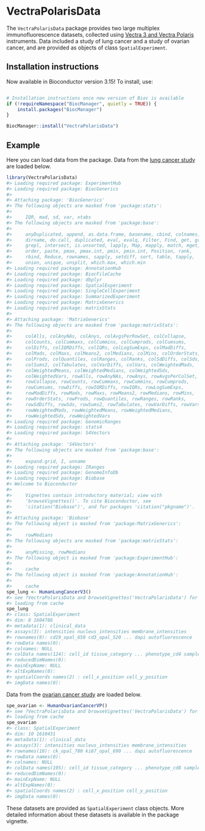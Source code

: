 
<!-- README.md is generated from README.Rmd. Please edit that file -->

# VectraPolarisData

<!-- badges: start -->
<!-- badges: end -->

The `VectraPolarisData` package provides two large multiplex
immunofluorescence datasets, collected using [Vectra 3 and Vectra
Polaris](https://www.akoyabio.com/phenoptics/mantra-vectra-instruments/)
instruments. Data included a study of lung cancer and a study of ovarian
cancer, and are provided as objects of class `SpatialExperiment`.

## Installation instructions

Now available in Bioconductor version 3.15! To install, use:

``` r

# Installation instructions once new version of Bioc is available
if (!requireNamespace("BiocManager", quietly = TRUE)) {
    install.packages("BiocManager")
}

BiocManager::install("VectraPolarisData")
```

## Example

Here you can load data from the package. Data from the [lung cancer
study](https://www.jto.org/article/S1556-0864(21)02175-4/fulltext) are
loaded below.

``` r
library(VectraPolarisData)
#> Loading required package: ExperimentHub
#> Loading required package: BiocGenerics
#> 
#> Attaching package: 'BiocGenerics'
#> The following objects are masked from 'package:stats':
#> 
#>     IQR, mad, sd, var, xtabs
#> The following objects are masked from 'package:base':
#> 
#>     anyDuplicated, append, as.data.frame, basename, cbind, colnames,
#>     dirname, do.call, duplicated, eval, evalq, Filter, Find, get, grep,
#>     grepl, intersect, is.unsorted, lapply, Map, mapply, match, mget,
#>     order, paste, pmax, pmax.int, pmin, pmin.int, Position, rank,
#>     rbind, Reduce, rownames, sapply, setdiff, sort, table, tapply,
#>     union, unique, unsplit, which.max, which.min
#> Loading required package: AnnotationHub
#> Loading required package: BiocFileCache
#> Loading required package: dbplyr
#> Loading required package: SpatialExperiment
#> Loading required package: SingleCellExperiment
#> Loading required package: SummarizedExperiment
#> Loading required package: MatrixGenerics
#> Loading required package: matrixStats
#> 
#> Attaching package: 'MatrixGenerics'
#> The following objects are masked from 'package:matrixStats':
#> 
#>     colAlls, colAnyNAs, colAnys, colAvgsPerRowSet, colCollapse,
#>     colCounts, colCummaxs, colCummins, colCumprods, colCumsums,
#>     colDiffs, colIQRDiffs, colIQRs, colLogSumExps, colMadDiffs,
#>     colMads, colMaxs, colMeans2, colMedians, colMins, colOrderStats,
#>     colProds, colQuantiles, colRanges, colRanks, colSdDiffs, colSds,
#>     colSums2, colTabulates, colVarDiffs, colVars, colWeightedMads,
#>     colWeightedMeans, colWeightedMedians, colWeightedSds,
#>     colWeightedVars, rowAlls, rowAnyNAs, rowAnys, rowAvgsPerColSet,
#>     rowCollapse, rowCounts, rowCummaxs, rowCummins, rowCumprods,
#>     rowCumsums, rowDiffs, rowIQRDiffs, rowIQRs, rowLogSumExps,
#>     rowMadDiffs, rowMads, rowMaxs, rowMeans2, rowMedians, rowMins,
#>     rowOrderStats, rowProds, rowQuantiles, rowRanges, rowRanks,
#>     rowSdDiffs, rowSds, rowSums2, rowTabulates, rowVarDiffs, rowVars,
#>     rowWeightedMads, rowWeightedMeans, rowWeightedMedians,
#>     rowWeightedSds, rowWeightedVars
#> Loading required package: GenomicRanges
#> Loading required package: stats4
#> Loading required package: S4Vectors
#> 
#> Attaching package: 'S4Vectors'
#> The following objects are masked from 'package:base':
#> 
#>     expand.grid, I, unname
#> Loading required package: IRanges
#> Loading required package: GenomeInfoDb
#> Loading required package: Biobase
#> Welcome to Bioconductor
#> 
#>     Vignettes contain introductory material; view with
#>     'browseVignettes()'. To cite Bioconductor, see
#>     'citation("Biobase")', and for packages 'citation("pkgname")'.
#> 
#> Attaching package: 'Biobase'
#> The following object is masked from 'package:MatrixGenerics':
#> 
#>     rowMedians
#> The following objects are masked from 'package:matrixStats':
#> 
#>     anyMissing, rowMedians
#> The following object is masked from 'package:ExperimentHub':
#> 
#>     cache
#> The following object is masked from 'package:AnnotationHub':
#> 
#>     cache
spe_lung <- HumanLungCancerV3()
#> see ?VectraPolarisData and browseVignettes('VectraPolarisData') for documentation
#> loading from cache
spe_lung
#> class: SpatialExperiment 
#> dim: 8 1604786 
#> metadata(1): clinical_data
#> assays(3): intensities nucleus_intensities membrane_intensities
#> rownames(8): cd19_opal_650 cd3_opal_520 ... dapi autofluorescence
#> rowData names(0):
#> colnames: NULL
#> colData names(124): cell_id tissue_category ... phenotype_cd4 sample_id
#> reducedDimNames(0):
#> mainExpName: NULL
#> altExpNames(0):
#> spatialCoords names(2) : cell_x_position cell_y_position
#> imgData names(0):
```

Data from the [ovarian cancer
study](https://aacrjournals.org/mcr/article/19/12/1973/675069/The-Spatial-Context-of-Tumor-Infiltrating-Immune)
are loaded below.

``` r
spe_ovarian <- HumanOvarianCancerVP()
#> see ?VectraPolarisData and browseVignettes('VectraPolarisData') for documentation
#> loading from cache
spe_ovarian
#> class: SpatialExperiment 
#> dim: 10 1610431 
#> metadata(1): clinical_data
#> assays(3): intensities nucleus_intensities membrane_intensities
#> rownames(10): ck_opal_780 ki67_opal_690 ... dapi autofluorescence
#> rowData names(0):
#> colnames: NULL
#> colData names(195): cell_id tissue_category ... phenotype_cd8 sample_id
#> reducedDimNames(0):
#> mainExpName: NULL
#> altExpNames(0):
#> spatialCoords names(2) : cell_x_position cell_y_position
#> imgData names(0):
```

These datasets are provided as `SpatialExperiment` class objects. More
detailed information about these datasets is available in the package
vignette.
